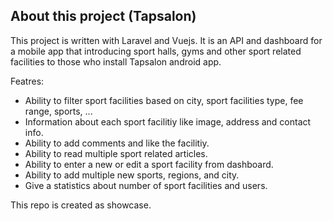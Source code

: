 
## About this project (Tapsalon)

This project is written with Laravel and Vuejs. It is an API and dashboard for a mobile app that introducing sport halls, gyms and other sport related facilities to those who install Tapsalon android app. 

Featres: 

- Ability to filter sport facilities based on city, sport facilities type, fee range, sports, ... 
- Information about each sport facilitiy like image, address and contact info.
- Ability to add comments and like the facilitiy.
- Ability to read multiple sport related articles. 
- Ability to enter a new or edit a sport facility from dashboard. 
- Ability to add multiple new sports, regions, and city. 
- Give a statistics about number of sport facilities and users. 

This repo is created as showcase. 



